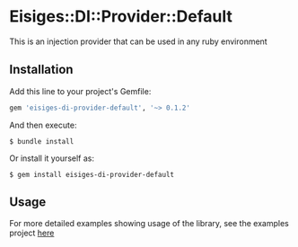 # Eisiges::DI::Provider::Default

This is an injection provider that can be used in any ruby environment

## Installation

Add this line to your project's Gemfile:

```ruby
gem 'eisiges-di-provider-default', '~> 0.1.2'
```

And then execute:

    $ bundle install

Or install it yourself as:

    $ gem install eisiges-di-provider-default

## Usage

For more detailed examples showing usage of the library, see the examples project [here](http://gitlab.mccollum.enterprises/rails-di/example)

